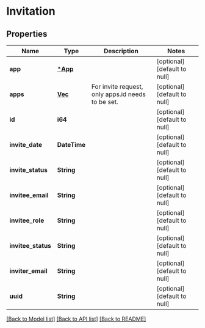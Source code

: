 # Invitation

## Properties

| Name               | Type                   | Description                                       | Notes                        |
| ------------------ | ---------------------- | ------------------------------------------------- | ---------------------------- |
| **app**            | [***App**](App.md)     |                                                   | [optional] [default to null] |
| **apps**           | [**Vec<App>**](App.md) | For invite request, only apps.id needs to be set. | [optional] [default to null] |
| **id**             | **i64**                |                                                   | [optional] [default to null] |
| **invite_date**    | **DateTime<Utc>**      |                                                   | [optional] [default to null] |
| **invite_status**  | **String**             |                                                   | [optional] [default to null] |
| **invitee_email**  | **String**             |                                                   | [optional] [default to null] |
| **invitee_role**   | **String**             |                                                   | [optional] [default to null] |
| **invitee_status** | **String**             |                                                   | [optional] [default to null] |
| **inviter_email**  | **String**             |                                                   | [optional] [default to null] |
| **uuid**           | **String**             |                                                   | [optional] [default to null] |

[[Back to Model list]](../README.md#documentation-for-models) [[Back to API list]](../README.md#documentation-for-api-endpoints) [[Back to README]](../README.md)
